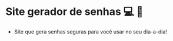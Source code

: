 # Site gerador de senhas :computer: :closed_lock_with_key:

* Site que gera senhas seguras para você usar no seu dia-a-dia!